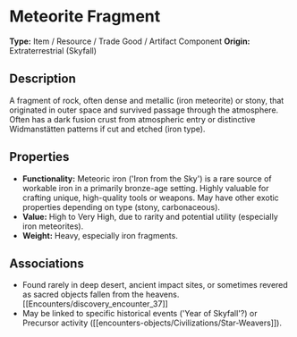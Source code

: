 # Meteorite Fragment

**Type:** Item / Resource / Trade Good / Artifact Component
**Origin:** Extraterrestrial (Skyfall)

## Description
A fragment of rock, often dense and metallic (iron meteorite) or stony, that originated in outer space and survived passage through the atmosphere. Often has a dark fusion crust from atmospheric entry or distinctive Widmanstätten patterns if cut and etched (iron type).

## Properties
*   **Functionality:** Meteoric iron ('Iron from the Sky') is a rare source of workable iron in a primarily bronze-age setting. Highly valuable for crafting unique, high-quality tools or weapons. May have other exotic properties depending on type (stony, carbonaceous).
*   **Value:** High to Very High, due to rarity and potential utility (especially iron meteorites).
*   **Weight:** Heavy, especially iron fragments.

## Associations
*   Found rarely in deep desert, ancient impact sites, or sometimes revered as sacred objects fallen from the heavens. [[Encounters/discovery_encounter_37]]
*   May be linked to specific historical events ('Year of Skyfall'?) or Precursor activity ([[encounters-objects/Civilizations/Star-Weavers]]). 
